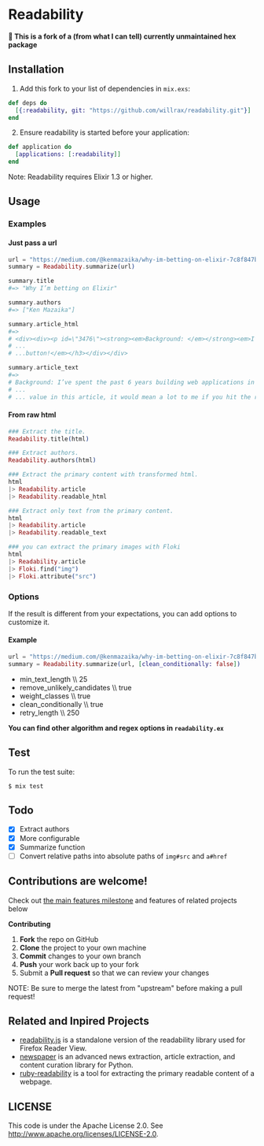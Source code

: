 # Readability

**🚨 This is a fork of a (from what I can tell) currently unmaintained hex package**

## Installation

1. Add this fork to your list of dependencies in `mix.exs`:

```elixir
def deps do
  [{:readability, git: "https://github.com/willrax/readability.git"}]
end
```

2. Ensure readability is started before your application:

```elixir
def application do
  [applications: [:readability]]
end
```

Note: Readability requires Elixir 1.3 or higher.

## Usage

### Examples

#### Just pass a url

```elixir
url = "https://medium.com/@kenmazaika/why-im-betting-on-elixir-7c8f847b58"
summary = Readability.summarize(url)

summary.title
#=> "Why I’m betting on Elixir"

summary.authors
#=> ["Ken Mazaika"]

summary.article_html
#=>
# <div><div><p id=\"3476\"><strong><em>Background: </em></strong><em>I’ve spent...
# ...
# ...button!</em></h3></div></div>

summary.article_text
#=>
# Background: I’ve spent the past 6 years building web applications in Ruby and.....
# ...
# ... value in this article, it would mean a lot to me if you hit the recommend button!
```

#### From raw html

```elixir
### Extract the title.
Readability.title(html)

### Extract authors.
Readability.authors(html)

### Extract the primary content with transformed html.
html
|> Readability.article
|> Readability.readable_html

### Extract only text from the primary content.
html
|> Readability.article
|> Readability.readable_text

### you can extract the primary images with Floki
html
|> Readability.article
|> Floki.find("img")
|> Floki.attribute("src")
```

### Options

If the result is different from your expectations, you can add options to customize it.

#### Example

```elixir
url = "https://medium.com/@kenmazaika/why-im-betting-on-elixir-7c8f847b58"
summary = Readability.summarize(url, [clean_conditionally: false])
```

- min_text_length \\\\ 25
- remove_unlikely_candidates \\\\ true
- weight_classes \\\\ true
- clean_conditionally \\\\ true
- retry_length \\\\ 250

**You can find other algorithm and regex options in `readability.ex`**

## Test

To run the test suite:

    $ mix test

## Todo

- [x] Extract authors
- [x] More configurable
- [x] Summarize function
- [ ] Convert relative paths into absolute paths of `img#src` and `a#href`

## Contributions are welcome!

Check out [the main features milestone](https://github.com/keepcosmos/readability/milestones) and features of related projects below

**Contributing**

1. **Fork** the repo on GitHub
2. **Clone** the project to your own machine
3. **Commit** changes to your own branch
4. **Push** your work back up to your fork
5. Submit a **Pull request** so that we can review your changes

NOTE: Be sure to merge the latest from "upstream" before making a pull request!

## Related and Inpired Projects

- [readability.js](https://github.com/mozilla/readability) is a standalone version of the readability library used for Firefox Reader View.
- [newspaper](https://github.com/codelucas/newspaper) is an advanced news extraction, article extraction, and content curation library for Python.
- [ruby-readability](https://github.com/cantino/ruby-readability) is a tool for extracting the primary readable content of a webpage.

## LICENSE

This code is under the Apache License 2.0. See <http://www.apache.org/licenses/LICENSE-2.0>.
